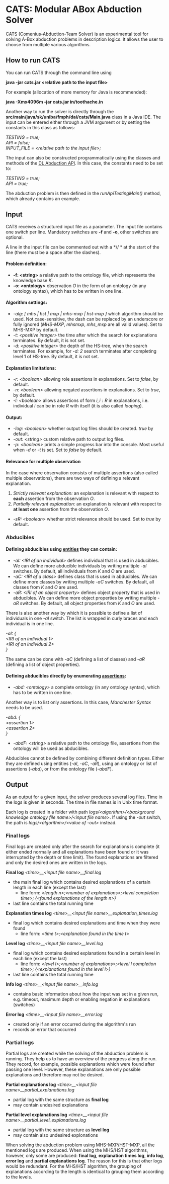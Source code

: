 # CATS: Modular ABox Abduction Solver

CATS (Comenius-Abduction-Team Solver) is an experimental tool for solving A-Box abduction problems in description logics. It allows the user to choose from multiple various algorithms.

## How to run CATS
You can run CATS through the command line using

**java -jar cats.jar \<relative path to the input file\>**

For example (allocation of more memory for Java is recommended):

**java -Xmx4096m -jar cats.jar in/toothache.in**

Another way to run the solver is directly through the **src/main/java/sk/uniba/fmph/dai/cats/Main.java** class in a Java IDE. The input can be entered either through a JVM argument or by setting the constants in this class as follows:

*TESTING = true;*  
*API = false;*  
*INPUT_FILE = \<relative path to the input file\>;*

The input can also be constructed programmatically using the classes and methods of the [DL Abduction API](https://github.com/Comenius-Abduction-Team/DL-Abduction-API). In this case, the constants need to be set to:

*TESTING = true;*  
*API = true;*

The abduction problem is then defined in the *runApiTestingMain()* method, which already contains an example.

## Input
CATS receives a structured input file as a parameter. The input file contains one switch per line. Mandatory switches are **-f** and **-o**, other switches are optional.

A line in the input file can be commented out with a *// * at the start of the line (there must be a space after the slashes). 

#### Problem definition:
* **-f: \<string\>**  a relative path to the ontology file, which represents the knowledge base $K$.
* **-o: \<ontology\>** observation $O$ in the form of an ontology (in any ontology syntax), which has to be written in one line.

#### Algorithm settings:
* *-alg: \[ mhs | hst | mxp | mhs-mxp | hst-mxp ]*  which algorithm should be used. Not case-sensitive, the dash can be replaced by an underscore or fully ignored (*MHS-MXP*, *mhsmxp*, *mhs_mxp* are all valid values). Set to MHS-MXP by default.
* *-t: \<positive integer\>* the time after which the search for explanations terminates. By default, it is not set.
* *-d: \<positive integer\>* the depth of the HS-tree, when the search terminates. For example, for *-d: 2* search terminates after completing level 1 of HS-tree. By default, it is not set.

#### Explanation limitations:
* *-r: \<boolean\>* allowing role assertions in explanations. Set to *false*, by default.
* *-n: \<boolean\>*  allowing negated assertions in explanations. Set to *true*, by default.
* *-l: \<boolean\>* allows assertions of form $i, i: R$ in explanations, i.e. individual $i$ can be in role $R$ with itself (it is also called *looping*).  

#### Output:
* *-log: \<boolean\>* whether output log files should be created. *true* by default.
* *-out: \<string\>* custom relative path to output log files.
* *-p: \<boolean\>* prints a simple progress bar into the console. Most useful when *-d* or *-t* is set. Set to *false* by default.

#### Relevance for multiple observation
In the case where observation consists of multiple assertions (also called multiple observations), there are two ways of defining a relevant explanation.
1. *Strictly relevant explanation:* an explanation is relevant with respect to **each** assertion from the observation $O$. 
2. *Partially relevant explanation:* an explanation is relevant with respect to **at least one** assertion from the observation $O$.

* *-sR: \<boolean\>* whether strict relevance should be used. Set to *true* by default.  

### Abducibles
#### Defining abducibles using <ins>entities</ins> they can contain:

* *-aI: \<IRI of an individual\>* defines individual that is used in abducibles. We can define more abducible individuals by writing multiple *-aI* switches. By default, all individuals from $K$ and $O$ are used.
* *-aC: \<IRI of a class\>* defines class that is used in abducibles. We can define more classes by writing multiple *-aC* switches. By default, all classes from $K$ and $O$ are used.
* *-aR: \<IRI of an object property\>* defines object property that is used in abducibles. We can define more object properties by writing multiple *-aR* switches. By default, all object properties from $K$ and $O$ are used.

There is also another way by which it is possible to define a list of individuals in one *-aI* switch. The list is wrapped in curly braces and each individual is in one line.

*-aI: {*  
*\<IRI of an individual 1\>*  
*\<IRI of an individual 2\>*  
*}*

The same can be done with *-aC* (defining a list of classes) and *-aR* (defining a list of object properties).

#### Defining abducibles directly by enumerating <ins>assertions</ins>:
* *-abd: \<ontology\>* a complete ontology (in any ontology syntax), which has to be written in one line.

Another way is to list only assertions. In this case, *Manchester Syntax* needs to be used. 

*-abd: {*  
*\<assertion 1\>*  
*\<assertion 2\>*  
*}* 
    
* *-abdF: \<string\>* a relative path to the ontology file, assertions from the ontology will be used as abducibles.

Abducibles cannot be defined by combining different definition types. Either they are defined using entities (*-aI*, *-aC*, *-aR*), using an ontology or list of assertions (*-abd*), or from the ontology file (*-abdF*).

## Output
As an output for a given input, the solver produces several log files. Time in the logs is given in seconds. The time in file names is in Unix time format.

Each log is created in a folder with path *logs/\<algorithm\>/\<background knowledge ontology file name\>/\<input file name\>*. If using the *-out* switch, the path is *logs/\<algorithm\>/\<value of -out\>* instead.

### Final logs 
Final logs are created only after the search for explanations is complete (it either ended normally and all explanations have been found or it was interrupted by the depth or time limit). The found explanations are filtered and only the desired ones are written in the logs.

**Final log**
*\<time\>__\<input file name\>__final.log*

* the main final log which contains desired explanations of a certain length in each line (except the last)
  * line form: *\<length n\>;\<number of explanations\>;\<level completion time\>; {\<found explanations of the length n\>}*
* last line contains the total running time

**Explanation times log**
*\<time\>__\<input file name\>__explanation_times.log*

* final log which contains desired explanations and time when they were found
  * line form: *\<time t\>;\<explanation found in the time t\>*

**Level log**
*\<time\>__\<input file name\>__level.log*

* final log which contains desired explanations found in a certain level in each line (except the last)
  * line form: *\<level l\>;\<number of explanations\>;\<level l completion time\>; {\<explanations found in the level l\>}*
* last line contains the total running time

**Info log**
*\<time\>__\<input file name\>__info.log*
* contains basic information about how the input was set in a given run, e.g. timeout, maximum depth or enabling negation in explanations (switches)

**Error log**
*\<time\>__\<input file name\>__error.log*
* created only if an error occurred during the algorithm's run
* records an error that occurred

### Partial logs
Partial logs are created while the solving of the abduction problem is running. They help us to have an overview of the progress along the run. They record, for example, possible explanations which were found after passing one level. However, these explanations are only possible explanations and therefore may not be desired.

**Partial explanations log**
*\<time\>__\<input file name\>__partial_explanations.log*

* partial log with the same structure as **final log**
* may contain undesired explanations 

**Partial level explanations log**
*\<time\>__\<input file name\>__partial_level_explanations.log*

* partial log with the same structure as **level log**
* may contain also undesired explonations 

When solving the abduction problem using MHS-MXP/HST-MXP, all the mentioned logs are produced.
When using the MHS/HST algorithms, however, only some are produced: **final log**, **explanation times log**, **info log**, **error log** and **partial explanations log**. The reason for this is that other logs would be redundant. For the MHS/HST algorithm, the grouping of explanations according to the length is identical to grouping them according to the levels.
